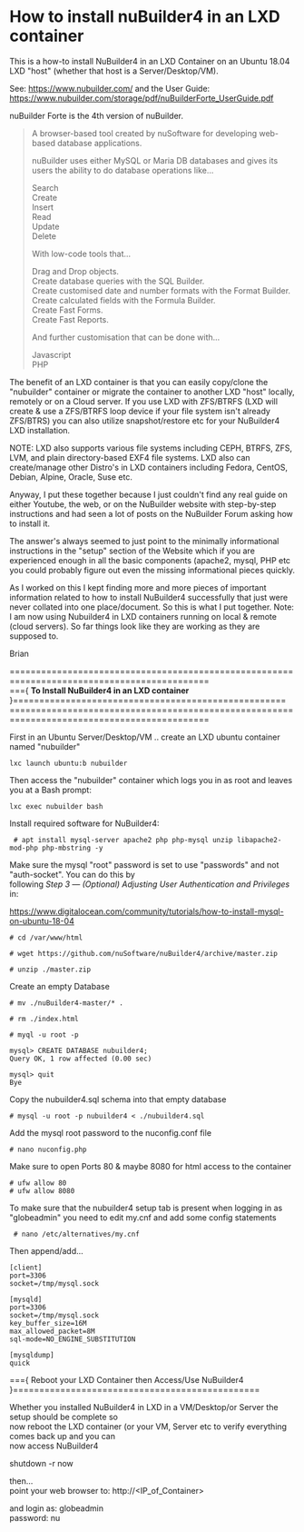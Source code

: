 # How to install nuBuilder4 in an LXD container

This is a how-to install NuBuilder4 in an LXD Container on an Ubuntu 18.04 LXD "host" (whether that
host is a Server/Desktop/VM).

See:  https://www.nubuilder.com/  and the User Guide:  https://www.nubuilder.com/storage/pdf/nuBuilderForte_UserGuide.pdf


nuBuilder Forte is the 4th version of nuBuilder.

> A browser-based tool created by nuSoftware for developing web-based database applications.  
>  
> nuBuilder uses either MySQL or Maria DB databases and gives its users the ability to do database operations like...  
>  
>    Search  
>    Create  
>    Insert  
>    Read  
>    Update  
>    Delete  
>  
> With low-code tools that...  
>  
>    Drag and Drop objects.  
>    Create database queries with the SQL Builder.  
>    Create customised date and number formats with the Format Builder.  
>    Create calculated fields with the Formula Builder.  
>    Create Fast Forms.  
>    Create Fast Reports.  
>  
> And further customisation that can be done with...  
>  
>    Javascript  
>    PHP  


The benefit of an LXD container is that you can easily copy/clone the "nubuilder" container or migrate the
container to another LXD "host" locally, remotely or on a Cloud server.   If you use LXD with ZFS/BTRFS
(LXD will create & use a ZFS/BTRFS loop device if your file system isn't already ZFS/BTRS) you can
also utilize snapshot/restore etc for your NuBuilder4 LXD installation.  

NOTE:  LXD also supports various file systems including CEPH, BTRFS, ZFS, LVM, and plain
            directory-based EXF4 file systems.   LXD also can create/manage other Distro's in
            LXD containers including Fedora, CentOS, Debian, Alpine, Oracle, Suse etc.

Anyway, I put these together because I just couldn't find any real guide on either Youtube, the web, or
on the NuBuilder website with step-by-step instructions and had seen a lot of posts on the NuBuilder
Forum asking how to install it.  

The answer's always seemed to just point to the minimally informational instructions in the "setup" section
of the Website which if you are experienced enough in all the basic components (apache2, mysql, PHP etc
you could probably figure out even the missing informational pieces quickly.

As I worked on this I kept finding more and more pieces of important information related to how to install
NuBuilder4 successfully that just were never collated into one place/document.  So this is what I put
together.   Note:  I am now using Nubuilder4 in LXD containers running on local & remote (cloud servers).  So
far things look like they are working as they are supposed to.

Brian

\============================================================================================  
\==={ **To Install NuBuilder4 in an LXD container** }====================================================  
\============================================================================================  

First in an Ubuntu Server/Desktop/VM .. create an LXD ubuntu container named "nubuilder"

    lxc launch ubuntu:b nubuilder  

Then access the "nubuilder" container which logs you in as root and leaves you at a Bash prompt:

    lxc exec nubuilder bash  

Install required software for NuBuilder4:

     # apt install mysql-server apache2 php php-mysql unzip libapache2-mod-php php-mbstring -y  

Make sure the mysql "root" password is set to use "passwords" and not "auth-socket".  You can do this by  
following *Step 3 — (Optional) Adjusting User Authentication and Privileges* in:

https://www.digitalocean.com/community/tutorials/how-to-install-mysql-on-ubuntu-18-04

    # cd /var/www/html  

    # wget https://github.com/nuSoftware/nuBuilder4/archive/master.zip  

    # unzip ./master.zip  

Create an empty Database

    # mv ./nuBuilder4-master/* .  

    # rm ./index.html  

    # myql -u root -p  

    mysql> CREATE DATABASE nubuilder4;
    Query OK, 1 row affected (0.00 sec)

    mysql> quit
    Bye

Copy the nubuilder4.sql schema into that empty database

    # mysql -u root -p nubuilder4 < ./nubuilder4.sql  

Add the mysql root password to the nuconfig.conf file

    # nano nuconfig.php  

Make sure to open Ports 80 & maybe 8080 for html access to the container

    # ufw allow 80  
    # ufw allow 8080  

To make sure that the nubuilder4 setup tab is present when logging in as "globeadmin"
you need to edit my.cnf and add some config statements

     # nano /etc/alternatives/my.cnf

Then append/add...

    [client]
    port=3306
    socket=/tmp/mysql.sock

    [mysqld]
    port=3306
    socket=/tmp/mysql.sock
    key_buffer_size=16M
    max_allowed_packet=8M
    sql-mode=NO_ENGINE_SUBSTITUTION

    [mysqldump]
    quick

\==={ Reboot your LXD Container then Access/Use NuBuilder4 }===============================================  

Whether you installed NuBuilder4 in LXD in a VM/Desktop/or Server the setup should be complete so  
now reboot the LXD container (or your VM, Server etc to verify everything comes back up and you can  
now access NuBuilder4

shutdown -r now  

then...  
point your web browser to: http://<IP_of_Container>

and login as: globeadmin  
password: nu  
